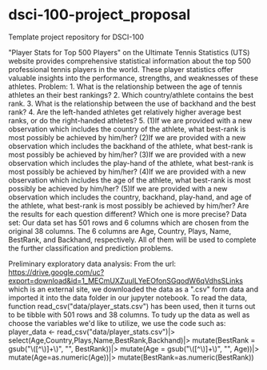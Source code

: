 # dsci-100-project_proposal
Template project repository for DSCI-100

"Player Stats for Top 500 Players" on the Ultimate Tennis Statistics (UTS) website provides comprehensive statistical information about 
the top 500 professional tennis players in the world. These player statistics offer valuable insights into the performance, strengths, 
and weaknesses of these athletes. 
Problem: 1. What is the relationship between the age of tennis athletes an their best rankings? 
         2. Which country/athlete contains the best rank. 
         3. What is the relationship between the use of backhand and the best rank?
         4. Are the left-handed athletes get relatively higher average best ranks, or do the right-handed athletes?
         5. (1)If we are provided with a new observation which includes the country of the athlete, what best-rank is most possibly be achieved by him/her?
            (2)If we are provided with a new observation which includes the backhand of the athlete, what best-rank is most possibly be achieved by him/her?
            (3)If we are provided with a new observation which includes the play-hand of the athlete, what best-rank is most possibly be achieved by him/her?
            (4)If we are provided with a new observation which includes the age of the athlete, what best-rank is most possibly be achieved by him/her?
            (5)If we are provided with a new observation which includes the country, backhand, play-hand, and age of the athlete, what best-rank is most possibly be achieved by him/her?
            Are the results for each question different? Which one is more precise?
Data set: Our data set has 501 rows and 6 columns which are chosen from the original 38 columns. The 6 columns are Age, 
Country, Plays, Name, BestRank, and Backhand, respectively. All of them will be used to complete the further classification and 
prediction problems.

Preliminary exploratory data analysis:
From the url: https://drive.google.com/uc?export=download&id=1_MECmUXZuuILYeEOfonSGqodW6qVdhsSLinks which is an external site, we downloaded the
data as a ".csv" form data and imported it into the data folder in our jupyter notebook. To read the data, function read_csv("data/player_stats.csv")
has been used, then it turns out to be tibble with 501 rows and 38 columns. To tudy up the data as well as choose the variables we'd like to utilize,
we use the code such as: 
player_data <- read_csv("data/player_stats.csv")|>
                select(Age,Country,Plays,Name,BestRank,Backhand)|>
                mutate(BestRank = gsub("\\([^\\)]+\\)", "", BestRank))|>
                mutate(Age = gsub("\\([^\\)]+\\)", "", Age))|>
                mutate(Age=as.numeric(Age))|>
                mutate(BestRank=as.numeric(BestRank))
